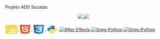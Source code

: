 Projeto ADS Sucatas
<div align="center">
  <a href="https://github.com/Machinez77">
  <img src="https://i.imgur.com/kOrTF5C.gif"/>
  <img src="https://i.imgur.com/tOoExda.png"/>
</div>
<div style="display: inline_block"><br>
  <img align="center" alt="Greg-Js" height="30" width="40" src="https://raw.githubusercontent.com/devicons/devicon/master/icons/javascript/javascript-plain.svg">
   <img align="center" alt="Greg-HTML" height="30" width="40" src="https://raw.githubusercontent.com/devicons/devicon/master/icons/html5/html5-original.svg">
  <img align="center" alt="Greg-CSS" height="30" width="40" src="https://raw.githubusercontent.com/devicons/devicon/master/icons/css3/css3-original.svg">
  <img align="center" alt="Greg-Python" height="30" width="40" src="https://raw.githubusercontent.com/devicons/devicon/master/icons/python/python-original.svg">
  <img align="center" alt="After Effects"height="30" width="40"  src="https://cdn.jsdelivr.net/gh/devicons/devicon/icons/aftereffects/aftereffects-original.svg" />
  <img align="center" alt="Greg-Python"  height="30" width="40"src="https://cdn.jsdelivr.net/gh/devicons/devicon/icons/lua/lua-original-wordmark.svg" />
  <img   align="center" alt="Greg-Python" height="30" width="40" src="https://cdn.jsdelivr.net/gh/devicons/devicon/icons/mysql/mysql-original-wordmark.svg" />



  
  </div>
